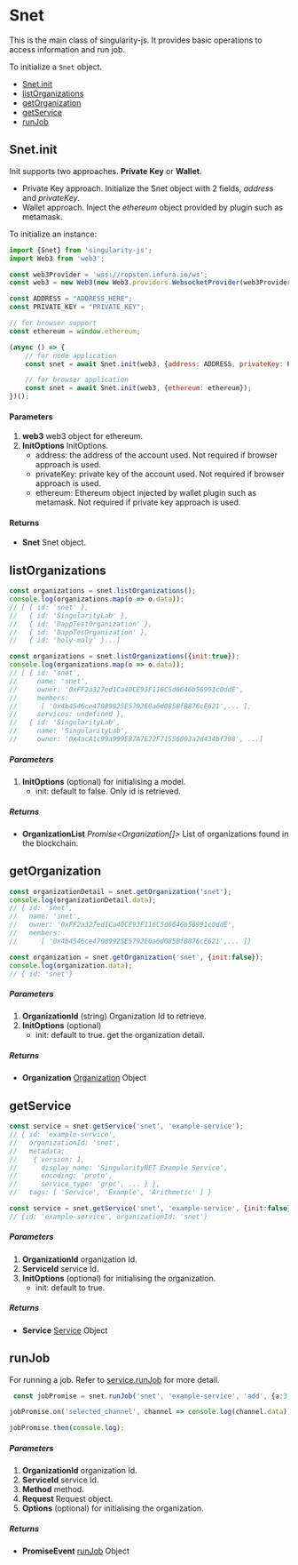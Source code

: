 # Snet

This is the main class of singularity-js. It provides basic operations to access information and run job.

To initialize a `Snet` object.

*   [Snet.init](#snet.init)
*   [listOrganizations](#listOrganizations)
*   [getOrganization](#getOrganization)
*   [getService](#getService)
*   [runJob](#runJob)


## Snet.init
Init supports two approaches. __Private Key__ or __Wallet__.
* Private Key approach. Initialize the Snet object with 2 fields, *address* and *privateKey*.
* Wallet approach. Inject the *ethereum* object provided by plugin such as metamask.

To initialize an instance:
``` javascript
import {Snet} from 'singularity-js';
import Web3 from 'web3';

const web3Provider = 'wss://ropsten.infura.io/ws';
const web3 = new Web3(new Web3.providers.WebsocketProvider(web3Provider));

const ADDRESS = "ADDRESS_HERE";
const PRIVATE_KEY = "PRIVATE_KEY";

// for browser support
const ethereum = window.ethereum;

(async () => {
    // for node application
    const snet = await Snet.init(web3, {address: ADDRESS, privateKey: PRIVATE_KEY});

    // for browser application
    const snet = await Snet.init(web3, {ethereum: ethereum});
})();
```
#### Parameters
1. __web3__ web3 object for ethereum.
2. __InitOptions__ InitOptions.
    * address: the address of the account used. Not required if browser approach is used.
    * privateKey: private key of the account used. Not required if browser approach is used.
    * ethereum: Ethereum object injected by wallet plugin such as metamask. Not required if private key approach is used.

#### Returns
- __Snet__ Snet object.


## listOrganizations
``` javascript
const organizations = snet.listOrganizations();
console.log(organizations.map(o => o.data));
// [ { id: 'snet' },
//   { id: 'SingularityLab' },
//   { id: 'DappTestOrganization' },
//   { id: 'DappTesOrganization' },
//   { id: 'holy-moly' }...]

const organizations = snet.listOrganizations({init:true});
console.log(organizations.map(o => o.data));
// [ { id: 'snet',
//     name: 'snet',
//     owner: '0xFF2a327ed1Ca40CE93F116C5d6646b56991c0ddE',
//     members:
//      [ '0x4b4546ce47089925E5792E0a6d085BfB876cE621',... ],
//     services: undefined },
//   { id: 'SingularityLab',
//     name: 'SingularityLab',
//     owner: '0x4acA1c99a999E87A7E22F71556003a2d434bf398', ...]
```
##### Parameters
1. __InitOptions__ (optional) for initialising a model.
    * init: default to false. Only id is retrieved.
##### Returns
- __OrganizationList__ *Promise<Organization[]>* List of organizations found in the blockchain.


## getOrganization
``` javascript
const organizationDetail = snet.getOrganization('snet');
console.log(organizationDetail.data);
// { id: 'snet',
//   name: 'snet',
//   owner: '0xFF2a327ed1Ca40CE93F116C5d6646b56991c0ddE',
//   members:
//      [ '0x4b4546ce47089925E5792E0a6d085BfB876cE621',... ]}

const organization = snet.getOrganization('snet', {init:false});
console.log(organization.data);
// { id: 'snet'}
```
##### Parameters
1. __OrganizationId__ (string) Organization Id to retrieve.
2. __InitOptions__ (optional)
    * init: default to true. get the organization detail.
    
##### Returns
- __Organization__ [Organization](organization.md) Object


## getService
``` javascript
const service = snet.getService('snet', 'example-service');
// { id: 'example-service',
//   organizationId: 'snet',
//   metadata:
//    { version: 1,
//      display_name: 'SingularityNET Example Service',
//      encoding: 'proto',
//      service_type: 'grpc', ... } },
//   tags: [ 'Service', 'Example', 'Arithmetic' ] }

const service = snet.getService('snet', 'example-service', {init:false});
// {id: 'example-service', organizationId: 'snet'}
```
##### Parameters
1. __OrganizationId__ organization Id.
2. __ServiceId__ service Id.
3. __InitOptions__ (optional) for initialising the organization.
    * init: default to true. 
    
##### Returns
- __Service__ [Service](service.md) Object


## runJob
For running a job. Refer to [service.runJob](service.md#run-job) for more detail.
``` javascript
 const jobPromise = snet.runJob('snet', 'example-service', 'add', {a:3, b:4}, {autohandle_channel: true});

jobPromise.on('selected_channel', channel => console.log(channel.data));

jobPromise.then(console.log);
```
##### Parameters
1. __OrganizationId__ organization Id.
2. __ServiceId__ service Id.
3. __Method__ method.
4. __Request__ Request object.
3. __Options__ (optional) for initialising the organization.
    
##### Returns
- __PromiseEvent__ [runJob](service.md#run-job) Object


